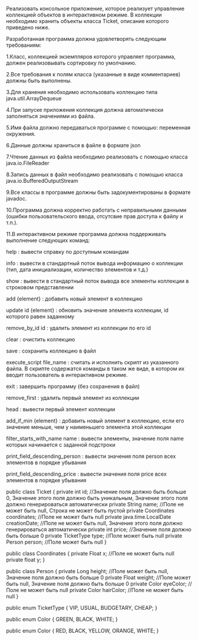 Реализовать консольное приложение, которое реализует управление коллекцией объектов в интерактивном режиме. В коллекции необходимо хранить объекты класса Ticket, описание которого приведено ниже.

Разработанная программа должна удовлетворять следующим требованиям:

1.Класс, коллекцией экземпляров которого управляет программа, должен реализовывать сортировку по умолчанию.

2.Все требования к полям класса (указанные в виде комментариев) должны быть выполнены.

3.Для хранения необходимо использовать коллекцию типа java.util.ArrayDequeue

4.При запуске приложения коллекция должна автоматически заполняться значениями из файла.

5.Имя файла должно передаваться программе с помощью: переменная окружения.

6.Данные должны храниться в файле в формате json

7.Чтение данных из файла необходимо реализовать с помощью класса java.io.FileReader

8.Запись данных в файл необходимо реализовать с помощью класса java.io.BufferedOutputStream

9.Все классы в программе должны быть задокументированы в формате javadoc.

10.Программа должна корректно работать с неправильными данными (ошибки пользовательского ввода, отсутсвие прав доступа к файлу и т.п.).

11.В интерактивном режиме программа должна поддерживать выполнение следующих команд:

help : вывести справку по доступным командам

info : вывести в стандартный поток вывода информацию о коллекции (тип, дата инициализации, количество элементов и т.д.)

show : вывести в стандартный поток вывода все элементы коллекции в строковом представлении

add {element} : добавить новый элемент в коллекцию

update id {element} : обновить значение элемента коллекции, id которого равен заданному

remove_by_id id : удалить элемент из коллекции по его id

clear : очистить коллекцию

save : сохранить коллекцию в файл

execute_script file_name : считать и исполнить скрипт из указанного файла. В скрипте содержатся команды в таком же виде, в котором их вводит пользователь в интерактивном режиме.

exit : завершить программу (без сохранения в файл)

remove_first : удалить первый элемент из коллекции

head : вывести первый элемент коллекции

add_if_min {element} : добавить новый элемент в коллекцию, если его значение меньше, чем у наименьшего элемента этой коллекции

filter_starts_with_name name : вывести элементы, значение поля name которых начинается с заданной подстроки

print_field_descending_person : вывести значения поля person всех элементов в порядке убывания

print_field_descending_price : вывести значения поля price всех элементов в порядке убывания


public class Ticket {
    private int id; //Значение поля должно быть больше 0, Значение этого поля должно быть уникальным, Значение этого поля должно генерироваться автоматически
    private String name; //Поле не может быть null, Строка не может быть пустой
    private Coordinates coordinates; //Поле не может быть null
    private java.time.LocalDate creationDate; //Поле не может быть null, Значение этого поля должно генерироваться автоматически
    private int price; //Значение поля должно быть больше 0
    private TicketType type; //Поле может быть null
    private Person person; //Поле может быть null
}




public class Coordinates {
    private Float x; //Поле не может быть null
    private float y;
}



public class Person {
    private Long height; //Поле может быть null, Значение поля должно быть больше 0
    private Float weight; //Поле может быть null, Значение поля должно быть больше 0
    private Color eyeColor; //Поле не может быть null
    private Color hairColor; //Поле не может быть null
}



public enum TicketType {
    VIP,
    USUAL,
    BUDGETARY,
    CHEAP;
}



public enum Color {
    GREEN,
    BLACK,
    WHITE;
}



public enum Color {
    RED,
    BLACK,
    YELLOW,
    ORANGE,
    WHITE;
}
